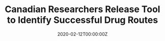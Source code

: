 ---
title: Canadian Researchers Release Tool to Identify Successful Drug Routes
link_onion: http://darkzzx4avcsuofgfez5zq75cqc4mprjvfqywo45dfcaxrwqg6qrlfid.onion/post/canadian-researchers-release-drug-routes-tool/
link: https://darknetlive.com/post/canadian-researchers-release-drug-routes-tool/
date: 2020-02-12T00:00:00Z
source: DarknetLive
tags:
- drugroutes
image_header:
---
